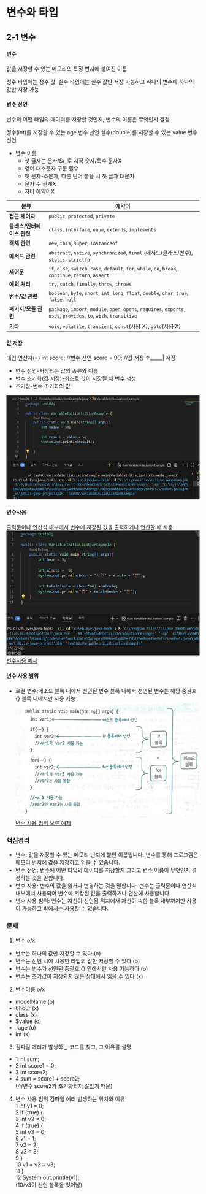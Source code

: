# 변수와 타입
## 2-1 변수
#### 변수
값을 저장할 수 있는 메모리의 특정 번지에 붙여진 이름

정수 타입에는 정수 값, 실수 타입에는 실수 값만 저장 가능하고 하나의 변수에 하나의 값만 저장 가능

#### 변수 선언
변수의 어떤 타입의 데이터를 저장할 것인지, 변수의 이름은 무엇인지 결정

정수(int)를 저장할 수 있는 age 변수 선언
실수(double)를 저장할 수 있는 value 변수 선언

- 변수 이름
  - 첫 글자는 문자/$/_로 시작 숫자/특수 문자X
  - 영어 대소문자 구분 필수
  - 첫 문자-소문자, 다른 단어 붙을 시 첫 글자 대문자
  - 문자 수 관계X
  - 자바 예약어X

| 분류               | 예약어                                                                                                                   |
| ---------------- | --------------------------------------------------------------------------------------------------------------------- |
| **접근 제어자**       | `public`, `protected`, `private`                                                                                      |
| **클래스/인터페이스 관련** | `class`, `interface`, `enum`, `extends`, `implements`                                                                 |
| **객체 관련**        | `new`, `this`, `super`, `instanceof`                                                                                  |
| **메서드 관련**       | `abstract`, `native`, `synchronized`, `final` (메서드/클래스/변수), `static`, `strictfp`                                      |
| **제어문**          | `if`, `else`, `switch`, `case`, `default`, `for`, `while`, `do`, `break`, `continue`, `return`, `assert`              |
| **예외 처리**        | `try`, `catch`, `finally`, `throw`, `throws`                                                                          |
| **변수/값 관련**      | `boolean`, `byte`, `short`, `int`, `long`, `float`, `double`, `char`, `true`, `false`, `null`                         |
| **패키지/모듈 관련**    | `package`, `import`, `module`, `open`, `opens`, `requires`, `exports`, `uses`, `provides`, `to`, `with`, `transitive` |
| **기타**           | `void`, `volatile`, `transient`, `const`(사용 X), `goto`(사용 X)                                                          |

#### 값 저장

대입 연산자(=)
int score;    //변수 선언
score = 90;   //값 저장
  ↑_____|
    저장 
     
- 변수 선언-저장되는 값의 종류와 이름
- 변수 초기화(값 저장)-최초로 값이 저장될 때 변수 생성
- 초기값-변수 초기화의 값

![alt text](img/{4F785418-DC45-4867-8ADC-ED2FD77B5485}.png)

#### 변수사용
출력문이나 연산식 내부에서 변수에 저장된 값을 출력하거나 연산할 때 사용
![alt text](img/{D1A9F005-C07D-4848-BFDC-255D3539F020}.png)
[변수사용 예제](_0201_2.java)

#### 변수 사용 범위
- 로컬 변수:메소드 블록 내에서 선언된 변수
블록 내에서 선언된 변수는 해당 중괄호 {} 블록 내에서만 사용 가능
![alt text](img/image.png)
[변수 사용 범위 오류 예제](_0201_4.java)


### 핵심정리

- 변수: 값을 저장할 수 있는 메모리 번지에 붙인 이름입니다. 변수를 통해 프로그램은 메모리 번지에 값을 저장하고 읽을 수 있습니다.
- 변수 선언: 변수에 어떤 타입의 데이터를 저장할지 그리고 변수 이름이 무엇인지 결정하는 것을 말합니다.
- 변수 사용: 변수의 값을 읽거나 변경하는 것을 말합니다. 변수는 출력문이나 연산식 내부에서 사용되어 변수에 저장된 값을 출력하거나 연산에 사용합니다.
- 변수 사용 범위: 변수는 자신이 선언된 위치에서 자신이 속한 블록 내부까지만 사용이 가능하고 밖에서는 사용할 수 없습니다.

### 문제
1. 변수 o/x
- 변수는 하나의 값만 저장할 수 있다 (o)
- 변수는 선언 시에 사용한 타입의 값만 저장할 수 있다 (o)
- 변수는 변수가 선언된 중괄호 {} 안에서만 사용 가능하다 (o)
- 변수는 초기값이 저장되지 않은 상태에서 읽을 수 있다 (x)

2. 변수이름 o/x
- modelName (o)
- 6hour (x)
- class (x)
- $value (o)
- _age (o)
- int (x)

3. 컴파일 에러가 발생하는 코드를 찾고, 그 이유를 설명
- 1 int sum;
- 2 int score1 = 0;
- 3 int score2;
- 4 sum = score1 + score2;<br>
(4/변수 score2가 초기화되지 않았기 때문)

4. 변수 사용 범위 컴파일 에러 발생하는 위치와 이유<br>
1   int v1 = 0;<br>
2   if (true) {<br>
3       int v2 = 0;<br>
4       if (true) {<br>
5       int v3 = 0;<br>
6       v1 = 1;<br>
7       v2 = 2;<br>
8       v3 = 3;<br>
9       }<br>
10       v1 = v2 + v3;<br>
11   }<br>
12   System.out.printle(v1);<br>
(10/v3이 선언 블록을 벗어남)